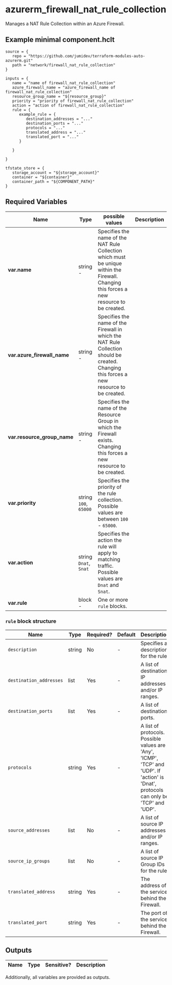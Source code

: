 # azurerm_firewall_nat_rule_collection

Manages a NAT Rule Collection within an Azure Firewall.

## Example minimal component.hclt

```hcl
source = {
   repo = "https://github.com/jumidev/terraform-modules-auto-azurerm.git" 
   path = "network/firewall_nat_rule_collection" 
}

inputs = {
   name = "name of firewall_nat_rule_collection" 
   azure_firewall_name = "azure_firewall_name of firewall_nat_rule_collection" 
   resource_group_name = "${resource_group}" 
   priority = "priority of firewall_nat_rule_collection" 
   action = "action of firewall_nat_rule_collection" 
   rule = {
      example_rule = {
         destination_addresses = "..."   
         destination_ports = "..."   
         protocols = "..."   
         translated_address = "..."   
         translated_port = "..."   
      }
  
   }
 
}

tfstate_store = {
   storage_account = "${storage_account}" 
   container = "${container}" 
   container_path = "${COMPONENT_PATH}" 
}

```

## Required Variables

| Name | Type |  possible values |  Description |
| ---- | --------- |  ----------- | ----------- |
| **var.name** | string  -  |  Specifies the name of the NAT Rule Collection which must be unique within the Firewall. Changing this forces a new resource to be created. | 
| **var.azure_firewall_name** | string  -  |  Specifies the name of the Firewall in which the NAT Rule Collection should be created. Changing this forces a new resource to be created. | 
| **var.resource_group_name** | string  -  |  Specifies the name of the Resource Group in which the Firewall exists. Changing this forces a new resource to be created. | 
| **var.priority** | string  `100`, `65000`  |  Specifies the priority of the rule collection. Possible values are between `100` - `65000`. | 
| **var.action** | string  `Dnat`, `Snat`  |  Specifies the action the rule will apply to matching traffic. Possible values are `Dnat` and `Snat`. | 
| **var.rule** | block  -  |  One or more `rule` blocks. | 

### `rule` block structure

| Name | Type | Required? | Default | Description |
| ---- | ---- | --------- | ------- | ----------- |
| `description` | string | No | - | Specifies a description for the rule. |
| `destination_addresses` | list | Yes | - | A list of destination IP addresses and/or IP ranges. |
| `destination_ports` | list | Yes | - | A list of destination ports. |
| `protocols` | string | Yes | - | A list of protocols. Possible values are 'Any', 'ICMP', 'TCP' and 'UDP'. If 'action' is 'Dnat', protocols can only be 'TCP' and 'UDP'. |
| `source_addresses` | list | No | - | A list of source IP addresses and/or IP ranges. |
| `source_ip_groups` | list | No | - | A list of source IP Group IDs for the rule. |
| `translated_address` | string | Yes | - | The address of the service behind the Firewall. |
| `translated_port` | string | Yes | - | The port of the service behind the Firewall. |



## Outputs

| Name | Type | Sensitive? | Description |
| ---- | ---- | --------- | --------- |

Additionally, all variables are provided as outputs.
